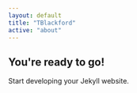 ```yaml
---
layout: default
title: "TBlackford"
active: "about"
---
```


## You're ready to go!

Start developing your Jekyll website.
